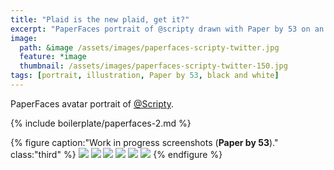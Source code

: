 ```yaml
---
title: "Plaid is the new plaid, get it?"
excerpt: "PaperFaces portrait of @scripty drawn with Paper by 53 on an iPad."
image: 
  path: &image /assets/images/paperfaces-scripty-twitter.jpg 
  feature: *image
  thumbnail: /assets/images/paperfaces-scripty-twitter-150.jpg
tags: [portrait, illustration, Paper by 53, black and white]
---
```


PaperFaces avatar portrait of <a href="https://twitter.com/Scripty">@Scripty</a>.

{% include boilerplate/paperfaces-2.md %}

{% figure caption:"Work in progress screenshots (**Paper by 53**)." class:"third" %}
[![](/assets/images/paperfaces-scripty-process-1-600.jpg)](/assets/images/paperfaces-scripty-process-1-lg.jpg)
[![](/assets/images/paperfaces-scripty-process-2-600.jpg)](/assets/images/paperfaces-scripty-process-2-lg.jpg)
[![](/assets/images/paperfaces-scripty-process-3-600.jpg)](/assets/images/paperfaces-scripty-process-3-lg.jpg)
[![](/assets/images/paperfaces-scripty-process-4-600.jpg)](/assets/images/paperfaces-scripty-process-4-lg.jpg)
[![](/assets/images/paperfaces-scripty-process-5-600.jpg)](/assets/images/paperfaces-scripty-process-5-lg.jpg)
[![](/assets/images/paperfaces-scripty-process-6-600.jpg)](/assets/images/paperfaces-scripty-process-6-lg.jpg)
{% endfigure %}
